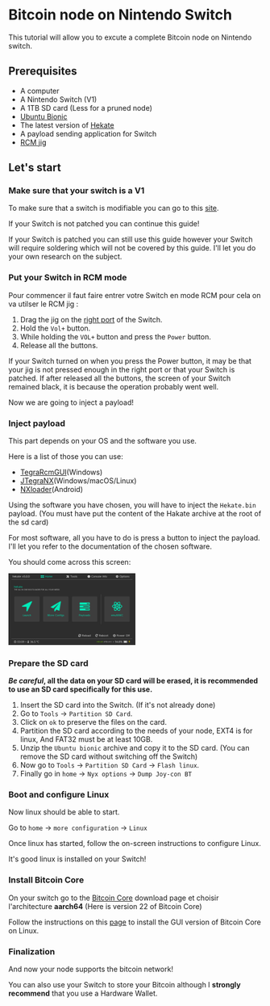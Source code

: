Bitcoin node on Nintendo Switch
=============

This tutorial will allow you to excute a complete Bitcoin node on Nintendo switch.

Prerequisites
---------------------

- A computer
- A Nintendo Switch (V1)
- A 1TB SD card (Less for a pruned node)
- [Ubuntu Bionic](https://download.switchroot.org/ubuntu/switchroot-ubuntu-5.0.0-2022-12-23.7z)
- The latest version of [Hekate](https://github.com/CTCaer/hekate/releases)
- A payload sending application for Switch
- [RCM jig](https://www.amazon.com/Switch-Nintendo-Modify-Archive-Simulator/dp/B09GVHZ5B1/ref=sr_1_5?crid=1U506NUGSW4OB&keywords=rcm+switch&qid=1681136130&sprefix=rcm+sw%2Caps%2C443&sr=8-5)

Let's start
---------------------

### Make sure that your switch is a V1

To make sure that a switch is modifiable you can go to this [site](https://ismyswitchpatched.com).

If your Switch is not patched you can continue this guide!

If your Switch is patched you can still use this guide however your Switch will require soldering which will not be covered by this guide. I'll let you do your own research on the subject.

### Put your Switch in RCM mode

Pour commencer il faut faire entrer votre Switch en mode RCM pour cela on va utilser le RCM jig :

1) Drag the jig on the [right port](https://github.com/Retropex/BitcoinOnSwitch/blob/main/Pitcures/Switch%20jig.jpeg) of the Switch.
2) Hold the `Vol+` button.
3) While holding the `VOL+` button and press the `Power` button.
4) Release all the buttons.

If your Switch turned on when you press the Power button, it may be that your jig is not pressed enough in the right port or that your Switch is patched.
If after released all the buttons, the screen of your Switch remained black, it is because the operation probably went well.

Now we are going to inject a payload!

### Inject payload

This part depends on your OS and the software you use.

Here is a list of those you can use:
-  [TegraRcmGUI](https://github.com/eliboa/TegraRcmGUI)(Windows)
-  [JTegraNX](https://github.com/dylwedma11748/JTegraNX)(Windows/macOS/Linux)
-  [NXloader](https://github.com/DavidBuchanan314/NXLoader)(Android)

Using the software you have chosen, you will have to inject the `Hekate.bin` payload. (You must have put the content of the Hakate archive at the root of the sd card)

For most software, all you have to do is press a button to inject the payload. I'll let you refer to the documentation of the chosen software.

You should come across this screen:

<img src="Pitcures/hakate.png" width="50%" height="50%" />

### Prepare the SD card

**_Be careful_, all the data on your SD card will be erased, it is recommended to use an SD card specifically for this use.**

1) Insert the SD card into the Switch. (If it's not already done)
2) Go to `Tools` -> `Partition SD Card`.
3) Click on `ok` to preserve the files on the card. 
4) Partition the SD card according to the needs of your node, EXT4 is for linux, And FAT32 must be at least 10GB. 
5) Unzip the `Ubuntu bionic` archive and copy it to the SD card. (You can remove the SD card without switching off the Switch)
6) Now go to `Tools` -> `Partition SD Card` -> `Flash linux`.
7) Finally go in `home` -> `Nyx options` -> `Dump Joy-con BT`

### Boot and configure Linux

Now linux should be able to start.

Go to `home` -> `more configuration` -> `Linux`

Once linux has started, follow the on-screen instructions to configure Linux.

It's good linux is installed on your Switch!

### Install Bitcoin Core

On your switch go to the [Bitcoin Core](https://bitcoincore.org/bin/bitcoin-core-22.0/) download page et choisir l'architecture **aarch64** (Here is version 22 of Bitcoin Core)

Follow the instructions on this [page](https://bitcoin.org/en/full-node#linux-instructions) to install the GUI version of Bitcoin Core on Linux.

### Finalization

And now your node supports the bitcoin network!

You can also use your Switch to store your Bitcoin although I **strongly recommend** that you use a Hardware Wallet.
